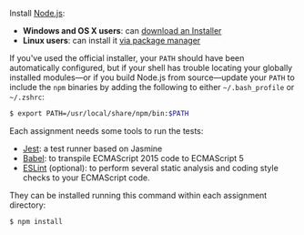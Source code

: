Install [Node.js](http://nodejs.org):

* **Windows and OS X users**: can
[download an Installer](https://nodejs.org/en/download/)
* **Linux users**: can install it
[via package manager](https://nodejs.org/en/download/package-manager/)

[linstall]: https://github.com/joyent/node/wiki/Installing-Node.js-via-package-manager


If you've used the official installer, your `PATH` should have been automatically
configured, but if your shell has trouble locating your globally installed
modules&mdash;or if you build Node.js from source&mdash;update your `PATH` to
include the `npm` binaries by adding the following to either `~/.bash_profile` or
`~/.zshrc`:

```bash
$ export PATH=/usr/local/share/npm/bin:$PATH
```

Each assignment needs some tools to run the tests:

* [Jest](https://facebook.github.io/jest/): a test runner based on Jasmine
* [Babel](https://github.com/babel/babel): to transpile ECMAScript
2015 code to ECMAScript 5
* [ESLint](http://eslint.org/) (optional): to perform several static analysis and
coding style checks to your ECMAScript code.

They can be installed running this command within each assignment directory:

```bash
$ npm install
```
